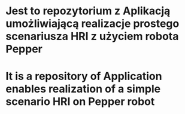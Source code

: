 # Jest to repozytorium z Aplikacją umożliwiającą realizacje prostego scenariusza HRI z użyciem robota Pepper


#  It is a repository of Application enables realization of a simple scenario HRI on Pepper robot